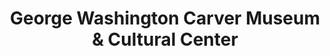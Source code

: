 ---
layout: repo
title: "George Washington Carver Museum & Cultural Center"
id: 16417
permalink: repos/16417/
---